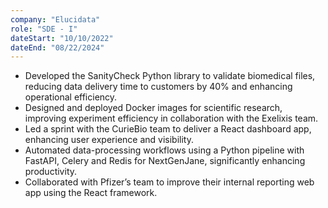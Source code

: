 ```yaml
---
company: "Elucidata"
role: "SDE - I"
dateStart: "10/10/2022"
dateEnd: "08/22/2024"
---
```


- Developed the SanityCheck Python library to validate biomedical files, reducing data delivery time to customers by 40% and
enhancing operational efficiency.
- Designed and deployed Docker images for scientific research, improving experiment efficiency in collaboration with the
Exelixis team.
- Led a sprint with the CurieBio team to deliver a React dashboard app, enhancing user experience and visibility.
- Automated data-processing workflows using a Python pipeline with FastAPI, Celery and Redis for NextGenJane,
significantly enhancing productivity.
- Collaborated with Pfizer’s team to improve their internal reporting web app using the React framework.
